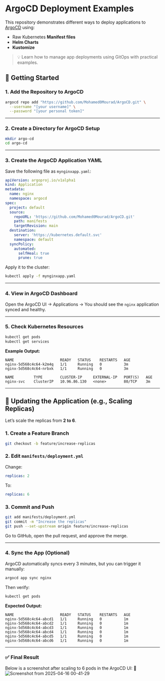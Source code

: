 
# ArgoCD Deployment Examples

This repository demonstrates different ways to deploy applications to [ArgoCD](https://argo-cd.readthedocs.io/en/stable/) using:

- Raw Kubernetes **Manifest files**
- **Helm Charts**
- **Kustomize**

> 💡 Learn how to manage app deployments using GitOps with practical examples.

## 🚀 Getting Started

### 1. Add the Repository to ArgoCD

```bash
argocd repo add "https://github.com/Mohamed0Mourad/ArgoCD.git" \
  --username "[your username]" \
  --password "[your personal token]"
```

---

### 2. Create a Directory for ArgoCD Setup

```bash
mkdir argo-cd
cd argo-cd
```

---

### 3. Create the ArgoCD Application YAML

Save the following file as `mynginxapp.yaml`:

```yaml
apiVersion: argoproj.io/v1alpha1
kind: Application
metadata:
  name: nginx
  namespace: argocd
spec:
  project: default
  source:
    repoURL: 'https://github.com/Mohamed0Mourad/ArgoCD.git'
    path: manifests
    targetRevision: main
  destination:
    server: 'https://kubernetes.default.svc'
    namespace: default
  syncPolicy:
    automated:
      selfHeal: true
      prune: true
```

Apply it to the cluster:

```bash
kubectl apply -f mynginxapp.yaml
```

---

### 4. View in ArgoCD Dashboard

Open the ArgoCD UI → Applications → You should see the `nginx` application synced and healthy.

---

### 5. Check Kubernetes Resources

```bash
kubectl get pods
kubectl get services
```

**Example Output:**
```
NAME                     READY   STATUS    RESTARTS   AGE
nginx-5d568c4c64-k2m4q   1/1     Running   0          3m
nginx-5d568c4c64-nrbxk   1/1     Running   0          3m

NAME         TYPE        CLUSTER-IP     EXTERNAL-IP   PORT(S)   AGE
nginx-svc    ClusterIP   10.96.86.130   <none>        80/TCP    3m
```

---

## 🔄 Updating the Application (e.g., Scaling Replicas)

Let’s scale the replicas from **2 to 6**.

### 1. Create a Feature Branch

```bash
git checkout -b feature/increase-replicas
```

### 2. Edit `manifests/deployment.yml`

Change:
```yaml
replicas: 2
```

To:
```yaml
replicas: 6
```

### 3. Commit and Push

```bash
git add manifests/deployment.yml
git commit -m "Increase the replicas"
git push --set-upstream origin feature/increase-replicas
```

Go to GitHub, open the pull request, and approve the merge.

---

### 4. Sync the App (Optional)

ArgoCD automatically syncs every 3 minutes, but you can trigger it manually:

```bash
argocd app sync nginx
```

Then verify:

```bash
kubectl get pods
```

**Expected Output:**
```
NAME                     READY   STATUS    RESTARTS   AGE
nginx-5d568c4c64-abcd1   1/1     Running   0          1m
nginx-5d568c4c64-abcd2   1/1     Running   0          1m
nginx-5d568c4c64-abcd3   1/1     Running   0          1m
nginx-5d568c4c64-abcd4   1/1     Running   0          1m
nginx-5d568c4c64-abcd5   1/1     Running   0          1m
nginx-5d568c4c64-abcd6   1/1     Running   0          1m
```

---

### ✅ Final Result

Below is a screenshot after scaling to 6 pods in the ArgoCD UI:
📸 
![Screenshot from 2025-04-16 00-41-29](https://github.com/user-attachments/assets/78803b2d-be0c-4a79-ba86-6ec390837ca3)

